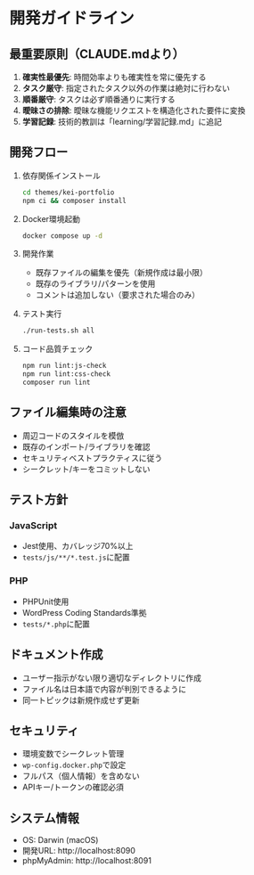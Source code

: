 # 開発ガイドライン

## 最重要原則（CLAUDE.mdより）
1. **確実性最優先**: 時間効率よりも確実性を常に優先する
2. **タスク厳守**: 指定されたタスク以外の作業は絶対に行わない
3. **順番厳守**: タスクは必ず順番通りに実行する
4. **曖昧さの排除**: 曖昧な機能リクエストを構造化された要件に変換
5. **学習記録**: 技術的教訓は「learning/学習記録.md」に追記

## 開発フロー
1. 依存関係インストール
   ```bash
   cd themes/kei-portfolio
   npm ci && composer install
   ```

2. Docker環境起動
   ```bash
   docker compose up -d
   ```

3. 開発作業
   - 既存ファイルの編集を優先（新規作成は最小限）
   - 既存のライブラリ/パターンを使用
   - コメントは追加しない（要求された場合のみ）

4. テスト実行
   ```bash
   ./run-tests.sh all
   ```

5. コード品質チェック
   ```bash
   npm run lint:js-check
   npm run lint:css-check
   composer run lint
   ```

## ファイル編集時の注意
- 周辺コードのスタイルを模倣
- 既存のインポート/ライブラリを確認
- セキュリティベストプラクティスに従う
- シークレット/キーをコミットしない

## テスト方針
### JavaScript
- Jest使用、カバレッジ70%以上
- `tests/js/**/*.test.js`に配置

### PHP
- PHPUnit使用
- WordPress Coding Standards準拠
- `tests/*.php`に配置

## ドキュメント作成
- ユーザー指示がない限り適切なディレクトリに作成
- ファイル名は日本語で内容が判別できるように
- 同一トピックは新規作成せず更新

## セキュリティ
- 環境変数でシークレット管理
- `wp-config.docker.php`で設定
- フルパス（個人情報）を含めない
- APIキー/トークンの確認必須

## システム情報
- OS: Darwin (macOS)
- 開発URL: http://localhost:8090
- phpMyAdmin: http://localhost:8091